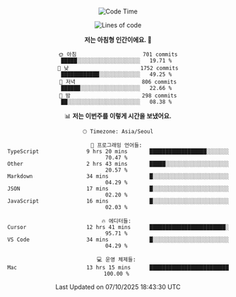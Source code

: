 <div align="center">

<br />

 <!--START_SECTION:waka-->
![Code Time](http://img.shields.io/badge/Code%20Time-5%2C187%20hrs%2017%20mins-blue)

![Lines of code](https://img.shields.io/badge/%EC%A0%80%EB%8A%94%20%EC%97%AC%ED%83%9C%EA%B9%8C%EC%A7%80%20-2.3%20million%20%EC%A4%84%EC%9D%98%20%EC%BD%94%EB%93%9C%EB%A5%BC%20%EC%9E%91%EC%84%B1%ED%96%88%EC%96%B4%EC%9A%94.-blue)

**저는 아침형 인간이에요. 🐤** 

```text
🌞 아침                     701 commits         █████░░░░░░░░░░░░░░░░░░░░   19.71 % 
🌆 낮　                     1752 commits        ████████████░░░░░░░░░░░░░   49.25 % 
🌃 저녁                     806 commits         ██████░░░░░░░░░░░░░░░░░░░   22.66 % 
🌙 밤　                     298 commits         ██░░░░░░░░░░░░░░░░░░░░░░░   08.38 % 
```


📊 **저는 이번주를 이렇게 시간을 보냈어요.** 

```text
🕑︎ Timezone: Asia/Seoul

💬 프로그래밍 언어들: 
TypeScript               9 hrs 20 mins       ██████████████████░░░░░░░   70.47 % 
Other                    2 hrs 43 mins       █████░░░░░░░░░░░░░░░░░░░░   20.57 % 
Markdown                 34 mins             █░░░░░░░░░░░░░░░░░░░░░░░░   04.29 % 
JSON                     17 mins             █░░░░░░░░░░░░░░░░░░░░░░░░   02.20 % 
JavaScript               16 mins             █░░░░░░░░░░░░░░░░░░░░░░░░   02.03 % 

🔥 에디터들: 
Cursor                   12 hrs 41 mins      ████████████████████████░   95.71 % 
VS Code                  34 mins             █░░░░░░░░░░░░░░░░░░░░░░░░   04.29 % 

💻 운영 체제들: 
Mac                      13 hrs 15 mins      █████████████████████████   100.00 % 
```


 Last Updated on 07/10/2025 18:43:30 UTC
<!--END_SECTION:waka-->

</div>
